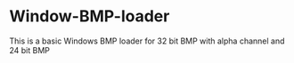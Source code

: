 # Window-BMP-loader
This is a basic Windows BMP loader for 32 bit BMP with alpha channel and 24 bit BMP
